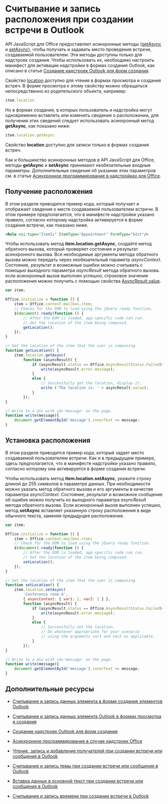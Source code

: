 
# Считывание и запись расположения при создании встречи в Outlook

API JavaScript для Office предоставляет асинхронные методы ([getAsync](../../reference/outlook/Location.md) и [setAsync](../../reference/outlook/Location.md)), чтобы получать и задавать место проведения встречи, создаваемой пользователем. Эти методы доступны только для надстроек создания. Чтобы использовать их, необходимо настроить манифест для активации надстройки в формах создания Outlook, как описано в статье [Создание надстроек Outlook для форм создания](../outlook/compose-scenario.md).

Свойство [location](../../reference/outlook/Office.context.mailbox.item.md) доступно для чтения в формах просмотра и создания встреч. В форме просмотра к этому свойству можно обращаться непосредственно из родительского объекта, например:




```js
item.location
```

Но в формах создания, в которых пользователь и надстройка могут одновременно вставлять или изменять сведения о расположении, для получения этих сведений следует использовать асинхронный метод  **getAsync**, как показано ниже:




```js
item.location.getAsync
```

Свойство  **location** доступно для записи только в формах создания встреч.

Как и большинство асинхронных методов в API JavaScript для Office, методы **getAsync** и **setAsync** принимают необязательные входные параметры. Дополнительные сведения об указании этих параметров см. в статье [Асинхронное программирование в надстройках для Office](../../docs/develop/asynchronous-programming-in-office-add-ins.md).


## Получение расположения


В этом разделе приводится пример кода, который получает и отображает сведения о месте создаваемой пользователем встречи. В этом примере предполагается, что в манифесте надстройки указано правило, согласно которому надстройка активируется в форме создания встречи, как показано ниже.


```XML
<Rule xsi:type="ItemIs" ItemType="Appointment" FormType="Edit"/>

```

Чтобы использовать метод  **item.location.getAsync**, создайте метод обратного вызова, который проверяет состояние и результат асинхронного вызова. Все необходимые аргументы метода обратного вызова можно передать через необязательный параметр  _asyncContext_. Состояние, результат и возможные ошибки можно считывать с помощью выходного параметра  _asyncResult_ метода обратного вызова. если асинхронный вызов выполнен успешно, строковое значение расположения можно получить с помощью свойства [AsyncResult.value](../../reference/outlook/simple-types.md).




```js
var item;

Office.initialize = function () {
    item = Office.context.mailbox.item;
    // Checks for the DOM to load using the jQuery ready function.
    $(document).ready(function () {
        // After the DOM is loaded, app-specific code can run.
        // Get the location of the item being composed.
        getLocation();
    });
}

// Get the location of the item that the user is composing.
function getLocation() {
    item.location.getAsync(
        function (asyncResult) {
            if (asyncResult.status == Office.AsyncResultStatus.Failed){
                write(asyncResult.error.message);
            }
            else {
                // Successfully got the location, display it.
                write ('The location is: ' + asyncResult.value);
            }
        });
}

// Write to a div with id='message' on the page.
function write(message){
    document.getElementById('message').innerText += message; 
}
```


## Установка расположения


В этом разделе приводится пример кода, который задает место создаваемой пользователем встречи. Как и в предыдущем примере, здесь предполагается, что в манифесте надстройки указано правило, согласно которому она активируется в форме создания встречи.

Чтобы использовать метод  **item.location.setAsync**, укажите строку длиной до 255 символов в параметре данных. При необходимости можно указать метод обратного вызова и его аргументы в качестве параметра  _asyncContext_. Состояние, результат и возможное сообщение об ошибке можно получить из выходного параметра  _asyncResult_ метода обратного вызова. Если асинхронный вызов выполнен успешно, метод **setAsync** вставляет указанную строку расположения в виде обычного текста, заменяя предыдущее расположение.




```js
var item;

Office.initialize = function () {
    item = Office.context.mailbox.item;
    // Check for the DOM to load using the jQuery ready function.
    $(document).ready(function () {
        // After the DOM is loaded, app-specific code can run.
        // Set the location of the item being composed.
        setLocation();
    });
}

// Set the location of the item that the user is composing.
function setLocation() {
    item.location.setAsync(
        'Conference room A',
        { asyncContext: { var1: 1, var2: 2 } },
        function (asyncResult) {
            if (asyncResult.status == Office.AsyncResultStatus.Failed){
                write(asyncResult.error.message);
            }
            else {
                // Successfully set the location.
                // Do whatever appropriate for your scenario
                // using the arguments var1 and var2 as applicable.
            }
        });
}

// Write to a div with id='message' on the page.
function write(message){
    document.getElementById('message').innerText += message; 
}
```


## Дополнительные ресурсы



- [Считывание и запись данных элемента в форме создания элементов Outlook](../outlook/get-and-set-item-data-in-a-compose-form.md)
    
- [Считывание и запись данных элемента Outlook в формах просмотра и создания](../outlook/item-data.md)
    
- [Создание надстроек Outlook для форм создания](../outlook/compose-scenario.md)
    
- [Асинхронное программирование в случае надстроек Office](../../docs/develop/asynchronous-programming-in-office-add-ins.md)
    
- [Чтение, запись и добавление получателей при создании встречи или сообщения в Outlook](../outlook/get-set-or-add-recipients.md)
    
- [Считывание и запись темы при создании встречи или сообщения в Outlook](../outlook/get-or-set-the-subject.md)
    
- [Вставка данных в основной текст при создании встречи или сообщения в Outlook](../outlook/insert-data-in-the-body.md)
    
- [Считывание и запись времени при создании встречи в Outlook](../outlook/get-or-set-the-time-of-an-appointment.md)
    
